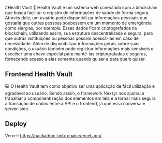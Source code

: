 #Health Vault
📜 Health Vault é um sistema web conectado com a blockchain que busca facilitar o registro de informações de saúde de forma segura. Através dele, um usuário pode disponibilizar informações pessoais que gostaria que outras pessoas soubessem em um momento de emergência como alergias, por exemplo. Esses dados ficam criptografados na blockchain, utilizando assim, sua estrutura descentralizada e segura, para que outras instituições ou pessoas possam acessá-las em caso de necessidade. Além de disponibilizar informações gerais sobre suas condições, o usuário também pode registrar informações mais sensíveis e escolher uma chave especial para mantê-las criptografadas e seguras, fornecendo acesso a elas somente quando quiser e para quem quiser.

## Frontend Health Vault
💻 O Health Vault tem como objetivo ser uma aplicação de fácil utilização e agradável ao usuário. Sendo assim, o framework Next.js nos ajudou a trabalhar a componentização dos elementos em tela e a tornar mais segura a transação de dados entre a API e o frontend, já que essa conversa é server-side.

## Deploy
Vercel: https://hackathon-bnb-chain.vercel.app/
